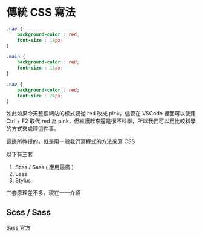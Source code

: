 # 傳統 CSS 寫法

```css
.nav {
    background-color : red;
    font-size : 18px;
}

.main {
    background-color : red;
    font-size : 13px;
}

.nav {
    background-color : red;
    font-size : 24px;
}
```

如此如果今天整個網站的樣式要從 red 改成 pink，儘管在 VSCode 裡面可以使用 Ctrl + F2 取代 red 為 pink，但維護起來還是很不科學，所以我們可以用比較科學的方式來處理這件事。

這邊所教授的，就是用一般我們寫程式的方法來寫 CSS

以下有三套

1. Scss / Sass ( 應用最廣 )
2. Less
3. Stylus

三套原理差不多，現在一一介紹

## Scss / Sass 

[Sass 官方](https://sass-lang.com/)

